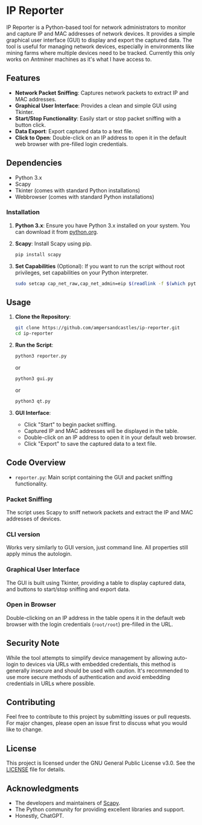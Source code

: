 # IP Reporter

IP Reporter is a Python-based tool for network administrators to monitor and capture IP and MAC addresses of network devices. It provides a simple graphical user interface (GUI) to display and export the captured data. The tool is useful for managing network devices, especially in environments like mining farms where multiple devices need to be tracked. Currently this only works on Antminer machines as it's what I have access to.

## Features

- **Network Packet Sniffing**: Captures network packets to extract IP and MAC addresses.
- **Graphical User Interface**: Provides a clean and simple GUI using Tkinter.
- **Start/Stop Functionality**: Easily start or stop packet sniffing with a button click.
- **Data Export**: Export captured data to a text file.
- **Click to Open**: Double-click on an IP address to open it in the default web browser with pre-filled login credentials.

## Dependencies

- Python 3.x
- Scapy
- Tkinter (comes with standard Python installations)
- Webbrowser (comes with standard Python installations)

### Installation

1. **Python 3.x**: Ensure you have Python 3.x installed on your system. You can download it from [python.org](https://www.python.org/).

2. **Scapy**: Install Scapy using pip.

   ```sh
   pip install scapy
   ```

3. **Set Capabilities** (Optional): If you want to run the script without root privileges, set capabilities on your Python interpreter.
   ```sh
   sudo setcap cap_net_raw,cap_net_admin=eip $(readlink -f $(which python3))
   ```

## Usage

1. **Clone the Repository**:

   ```sh
   git clone https://github.com/ampersandcastles/ip-reporter.git
   cd ip-reporter
   ```

2. **Run the Script**:

   ```sh
   python3 reporter.py

   ```

   or

   ```sh
   python3 gui.py

   ```

   or
   ```sh
   python3 qt.py
   ```

4. **GUI Interface**:
   - Click "Start" to begin packet sniffing.
   - Captured IP and MAC addresses will be displayed in the table.
   - Double-click on an IP address to open it in your default web browser.
   - Click "Export" to save the captured data to a text file.

## Code Overview

- `reporter.py`: Main script containing the GUI and packet sniffing functionality.

### Packet Sniffing

The script uses Scapy to sniff network packets and extract the IP and MAC addresses of devices.

### CLI version

Works very similarly to GUI version, just command line. All properties still apply minus the autologin.

### Graphical User Interface

The GUI is built using Tkinter, providing a table to display captured data, and buttons to start/stop sniffing and export data.

### Open in Browser

Double-clicking on an IP address in the table opens it in the default web browser with the login credentials (`root/root`) pre-filled in the URL.

## Security Note

While the tool attempts to simplify device management by allowing auto-login to devices via URLs with embedded credentials, this method is generally insecure and should be used with caution. It's recommended to use more secure methods of authentication and avoid embedding credentials in URLs where possible.

## Contributing

Feel free to contribute to this project by submitting issues or pull requests. For major changes, please open an issue first to discuss what you would like to change.

## License

This project is licensed under the GNU General Public License v3.0. See the [LICENSE](LICENSE) file for details.

## Acknowledgments

- The developers and maintainers of [Scapy](https://scapy.net/).
- The Python community for providing excellent libraries and support.
- Honestly, ChatGPT.
